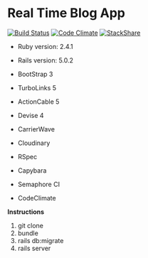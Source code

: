 # Real Time Blog App

[![Build Status](https://semaphoreci.com/api/v1/priom/realtimeblog/branches/master/shields_badge.svg)](https://semaphoreci.com/priom/realtimeblog)
[![Code Climate](https://codeclimate.com/github/priom/RealTimeBlog/badges/gpa.svg)](https://codeclimate.com/github/priom/RealTimeBlog)
[![StackShare](https://img.shields.io/badge/tech-stack-0690fa.svg?style=flat)](https://stackshare.io/priom/rails5stack)


* Ruby version: 2.4.1
* Rails version: 5.0.2
* BootStrap 3
* TurboLinks 5
* ActionCable 5
* Devise 4
* CarrierWave
* Cloudinary
* RSpec
* Capybara


* Semaphore CI
* CodeClimate

**Instructions**
1. git clone
2. bundle
3. rails db:migrate
4. rails server